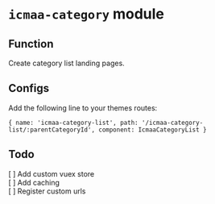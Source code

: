 # `icmaa-category` module

## Function

Create category list landing pages.

## Configs

Add the following line to your themes routes:
```
{ name: 'icmaa-category-list', path: '/icmaa-category-list/:parentCategoryId', component: IcmaaCategoryList }
```

## Todo

[ ] Add custom vuex store  
[ ] Add caching  
[ ] Register custom urls
